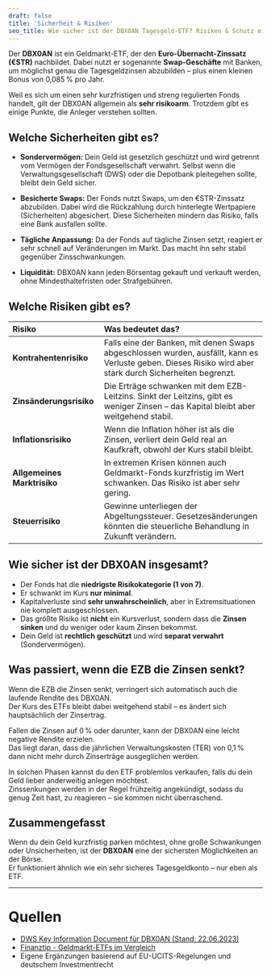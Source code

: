 ```yaml
---
draft: false
title: 'Sicherheit & Risiken'
seo_title: Wie sicher ist der DBX0AN Tagesgeld-ETF? Risiken & Schutz einfach erklärt
---
```


Der **DBX0AN** ist ein Geldmarkt-ETF, der den **Euro-Übernacht-Zinssatz (€STR)** nachbildet. Dabei nutzt er sogenannte **Swap-Geschäfte** mit Banken, um möglichst genau die Tagesgeldzinsen abzubilden – plus einen kleinen Bonus von 0,085 % pro Jahr.

Weil es sich um einen sehr kurzfristigen und streng regulierten Fonds handelt, gilt der DBX0AN allgemein als **sehr risikoarm**. Trotzdem gibt es einige Punkte, die Anleger verstehen sollten.

## Welche Sicherheiten gibt es?

- **Sondervermögen:** Dein Geld ist gesetzlich geschützt und wird getrennt vom Vermögen der Fondsgesellschaft verwahrt. Selbst wenn die Verwaltungsgesellschaft (DWS) oder die Depotbank pleitegehen sollte, bleibt dein Geld sicher.

- **Besicherte Swaps:** Der Fonds nutzt Swaps, um den €STR-Zinssatz abzubilden. Dabei wird die Rückzahlung durch hinterlegte Wertpapiere (Sicherheiten) abgesichert. Diese Sicherheiten mindern das Risiko, falls eine Bank ausfallen sollte.

- **Tägliche Anpassung:** Da der Fonds auf tägliche Zinsen setzt, reagiert er sehr schnell auf Veränderungen im Markt. Das macht ihn sehr stabil gegenüber Zinsschwankungen.

- **Liquidität:** DBX0AN kann jeden Börsentag gekauft und verkauft werden, ohne Mindesthaltefristen oder Strafgebühren.

## Welche Risiken gibt es?

| **Risiko**               | **Was bedeutet das?**                                                                                         |
|:--------------------------|:------------------------------------------------------------------------------------------------------------|
| **Kontrahentenrisiko**    | Falls eine der Banken, mit denen Swaps abgeschlossen wurden, ausfällt, kann es Verluste geben. Dieses Risiko wird aber stark durch Sicherheiten begrenzt. |
| **Zinsänderungsrisiko**   | Die Erträge schwanken mit dem EZB-Leitzins. Sinkt der Leitzins, gibt es weniger Zinsen – das Kapital bleibt aber weitgehend stabil. |
| **Inflationsrisiko**      | Wenn die Inflation höher ist als die Zinsen, verliert dein Geld real an Kaufkraft, obwohl der Kurs stabil bleibt. |
| **Allgemeines Marktrisiko** | In extremen Krisen können auch Geldmarkt-Fonds kurzfristig im Wert schwanken. Das Risiko ist aber sehr gering. |
| **Steuerrisiko**          | Gewinne unterliegen der Abgeltungssteuer. Gesetzesänderungen könnten die steuerliche Behandlung in Zukunft verändern. |

## Wie sicher ist der DBX0AN insgesamt?

- Der Fonds hat die **niedrigste Risikokategorie (1 von 7)**.
- Er schwankt im Kurs **nur minimal**.
- Kapitalverluste sind **sehr unwahrscheinlich**, aber in Extremsituationen nie komplett ausgeschlossen.
- Das größte Risiko ist **nicht** ein Kursverlust, sondern dass die **Zinsen sinken** und du weniger oder kaum Zinsen bekommst.
- Dein Geld ist **rechtlich geschützt** und wird **separat verwahrt** (Sondervermögen).

## Was passiert, wenn die EZB die Zinsen senkt?

Wenn die EZB die Zinsen senkt, verringert sich automatisch auch die laufende Rendite des DBX0AN.  
Der Kurs des ETFs bleibt dabei weitgehend stabil – es ändert sich hauptsächlich der Zinsertrag.

Fallen die Zinsen auf 0 % oder darunter, kann der DBX0AN eine leicht negative Rendite erzielen.  
Das liegt daran, dass die jährlichen Verwaltungskosten (TER) von 0,1 % dann nicht mehr durch Zinserträge ausgeglichen werden.

In solchen Phasen kannst du den ETF problemlos verkaufen, falls du dein Geld lieber anderweitig anlegen möchtest.  
Zinssenkungen werden in der Regel frühzeitig angekündigt, sodass du genug Zeit hast, zu reagieren – sie kommen nicht überraschend.

## Zusammengefasst

Wenn du dein Geld kurzfristig parken möchtest, ohne große Schwankungen oder Unsicherheiten, ist der **DBX0AN** eine der sichersten Möglichkeiten an der Börse.  
Er funktioniert ähnlich wie ein sehr sicheres Tagesgeldkonto – nur eben als ETF.

---

# Quellen

- [DWS Key Information Document für DBX0AN (Stand: 22.06.2023)](https://etf.dws.com/DEU/DEU/Download/KeyInformationDocument/DBX0AN/DEU/DE)
- [Finanztip - Geldmarkt-ETFs im Vergleich](https://www.finanztip.de/geldmarkt-etf/)
- Eigene Ergänzungen basierend auf EU-UCITS-Regelungen und deutschem Investmentrecht


